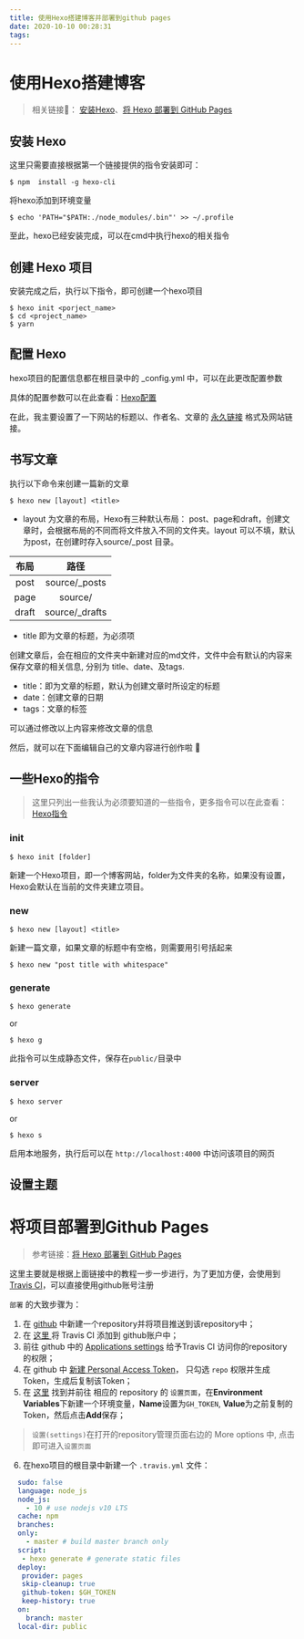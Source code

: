 ```yaml
---
title: 使用Hexo搭建博客并部署到github pages
date: 2020-10-10 00:28:31
tags:
---
```

# 使用Hexo搭建博客

>相关链接🔗： [安装Hexo](https://hexo.io/zh-cn/docs/)、[将 Hexo 部署到 GitHub Pages](https://hexo.io/zh-cn/docs/github-pages)

## 安装 Hexo

这里只需要直接根据第一个链接提供的指令安装即可：


    $ npm  install -g hexo-cli


将hexo添加到环境变量


    $ echo 'PATH="$PATH:./node_modules/.bin"' >> ~/.profile

至此，hexo已经安装完成，可以在cmd中执行hexo的相关指令

## 创建 Hexo 项目

安装完成之后，执行以下指令，即可创建一个hexo项目


    $ hexo init <porject_name>
    $ cd <project_name>
    $ yarn


## 配置 Hexo
hexo项目的配置信息都在根目录中的 _config.yml 中，可以在此更改配置参数

具体的配置参数可以在此查看：[Hexo配置](https://hexo.io/zh-cn/docs/configuration)

在此，我主要设置了一下网站的标题以、作者名、文章的 [永久链接](https://hexo.io/zh-cn/docs/permalinks) 格式及网站链接。

## 书写文章

执行以下命令来创建一篇新的文章


    $ hexo new [layout] <title>


* layout 为文章的布局，Hexo有三种默认布局： post、page和draft，创建文章时，会根据布局的不同而将文件放入不同的文件夹。layout 可以不填，默认为post，在创建时存入source/_post 目录。

|	布局	|	路径	|
|    :----: 	| 	:----: 	|
|	post	|	source/_posts |
|	page	|	source/ |
|	draft	|	source/_drafts |

* title 即为文章的标题，为必须项

创建文章后，会在相应的文件夹中新建对应的md文件，文件中会有默认的内容来保存文章的相关信息, 分别为 title、date、及tags.

* title：即为文章的标题，默认为创建文章时所设定的标题
* date：创建文章的日期
* tags：文章的标签

可以通过修改以上内容来修改文章的信息

然后，就可以在下面编辑自己的文章内容进行创作啦 🎉

## 一些Hexo的指令

> 这里只列出一些我认为必须要知道的一些指令，更多指令可以在此查看： [Hexo指令](https://hexo.io/zh-cn/docs/commands)

### init

	$ hexo init [folder]

新建一个Hexo项目，即一个博客网站，folder为文件夹的名称，如果没有设置，Hexo会默认在当前的文件夹建立项目。

### new

	$ hexo new [layout] <title>

新建一篇文章，如果文章的标题中有空格，则需要用引号括起来

	$ hexo new "post title with whitespace"

### generate

	$ hexo generate
or

	$ hexo g

此指令可以生成静态文件，保存在`public/`目录中

### server

	$ hexo server

or

	$ hexo s

启用本地服务，执行后可以在 `http://localhost:4000` 中访问该项目的网页

## 设置主题

# 将项目部署到Github Pages

> 参考链接：[将 Hexo 部署到 GitHub Pages](https://hexo.io/zh-cn/docs/github-pages)

这里主要就是根据上面链接中的教程一步一步进行，为了更加方便，会使用到 [Travis CI](https://travis-ci.com/)，可以直接使用github账号注册

`部署` 的大致步骤为：

1. 在 [github](https://github.com/) 中新建一个repository并将项目推送到该repository中；
2. 在 [这里 ](https://github.com/marketplace/travis-ci) 将 Travis CI 添加到 github账户中；
3. 前往 github 中的 [Applications settings](https://github.com/settings/installations) 给予Travis CI 访问你的repository 的权限；
4. 在 github 中  [新建 Personal Access Token](https://github.com/settings/tokens)， 只勾选 `repo` 权限并生成Token，生成后复制该Token；
5. 在 [这里](https://travis-ci.com/) 找到并前往 相应的 repository 的 `设置页面`，在**Environment Variables**下新建一个环境变量，**Name**设置为`GH_TOKEN`, **Value**为之前复制的Token，然后点击**Add**保存；
>`设置(settings)`在打开的repository管理页面右边的 More options 中, 点击即可进入`设置页面` 
6.  在hexo项目的根目录中新建一个 `.travis.yml` 文件：

```  yaml
  sudo: false
  language: node_js
  node_js:
    - 10 # use nodejs v10 LTS
  cache: npm
  branches:
  only:
    - master # build master branch only
  script:
   - hexo generate # generate static files
  deploy:
   provider: pages
   skip-cleanup: true
   github-token: $GH_TOKEN
   keep-history: true
  on:
    branch: master
  local-dir: public
```


